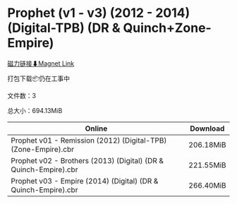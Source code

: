 # Prophet (v1 - v3) (2012 - 2014) (Digital-TPB) (DR & Quinch+Zone-Empire)

[磁力链接⬇Magnet Link](magnet:?xt=urn:btih:2be2e4935493f900ee12cfda32c8f354882934bc&dn=Prophet%20%28v1%20-%20v3%29%20%282012%20-%202014%29%20%28Digital-TPB%29%20%28DR%20%26%20Quinch%2BZone-Empire%29)

打包下载📦仍在工事中

文件数：3

总大小：694.13MiB

Online | Download
--- | ---
Prophet v01 - Remission (2012) (Digital-TPB) (Zone-Empire).cbr | 206.18MiB
Prophet v02 - Brothers (2013) (Digital) (DR & Quinch-Empire).cbr | 221.55MiB
Prophet v03 - Empire (2014) (Digital) (DR & Quinch-Empire).cbr | 266.40MiB